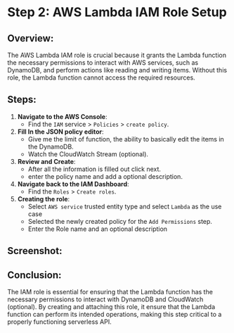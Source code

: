 # Step 2: AWS Lambda IAM Role Setup

## Overview:
The AWS Lambda IAM role is crucial because it grants the Lambda function the necessary permissions to interact with AWS services, such as DynamoDB, and perform actions like reading and writing items. Without this role, the Lambda function cannot access the required resources.

## Steps:
1. **Navigate to the AWS Console**:
   - Find the `IAM` service > `Policies` > `create policy`.
2. **Fill In the JSON policy editor**:
   - Give me the limit of function, the ability to basically edit the items in the DynamoDB.
   - Watch the CloudWatch Stream (optional).
3. **Review and Create**:
   - After all the information is filled out click next.
   - enter the policy name and add a optional description.
4. **Navigate back to the IAM Dashboard**:
   - Find the `Roles` > `Create roles`.
5. **Creating the role**:
   - Select `AWS service` trusted entity type and select `Lambda` as the use case
   - Selected the newly created policy for the `Add Permissions` step.
   - Enter the Role name and an optional description

## Screenshot:

## Conclusion:
The IAM role is essential for ensuring that the Lambda function has the necessary permissions to interact with DynamoDB and CloudWatch (optional). By creating and attaching this role, it ensure that the Lambda function can perform its intended operations, making this step critical to a properly functioning serverless API.
